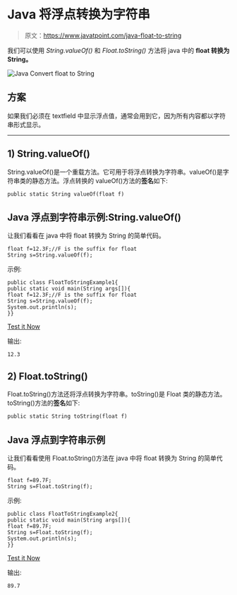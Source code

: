 # Java 将浮点转换为字符串

> 原文：<https://www.javatpoint.com/java-float-to-string>

我们可以使用 *String.valueOf()* 和 *Float.toString()* 方法将 java 中的 **float 转换为 String。**

![Java Convert float to String](../img/6167e0e027e0e81c4a2305836e912e25.png)

## 方案

如果我们必须在 textfield 中显示浮点值，通常会用到它，因为所有内容都以字符串形式显示。

* * *

## 1) String.valueOf()

String.valueOf()是一个重载方法。它可用于将浮点转换为字符串。valueOf()是字符串类的静态方法。浮点转换的 valueOf()方法的**签名**如下:

```
public static String valueOf(float f)

```

## Java 浮点到字符串示例:String.valueOf()

让我们看看在 java 中将 float 转换为 String 的简单代码。

```
float f=12.3F;//F is the suffix for float
String s=String.valueOf(f);

```

示例:

```
public class FloatToStringExample1{
public static void main(String args[]){
float f=12.3F;//F is the suffix for float
String s=String.valueOf(f);
System.out.println(s);
}}

```

[Test it Now](https://www.javatpoint.com/opr/test.jsp?filename=FloatToStringExample1)

输出:

```
12.3

```

## 2) Float.toString()

Float.toString()方法还将浮点转换为字符串。toString()是 Float 类的静态方法。toString()方法的**签名**如下:

```
public static String toString(float f)

```

## Java 浮点到字符串示例

让我们看看使用 Float.toString()方法在 java 中将 float 转换为 String 的简单代码。

```
float f=89.7F;
String s=Float.toString(f);

```

示例:

```
public class FloatToStringExample2{
public static void main(String args[]){
float f=89.7F;
String s=Float.toString(f);
System.out.println(s);
}}

```

[Test it Now](https://www.javatpoint.com/opr/test.jsp?filename=FloatToStringExample2)

输出:

```
89.7

```